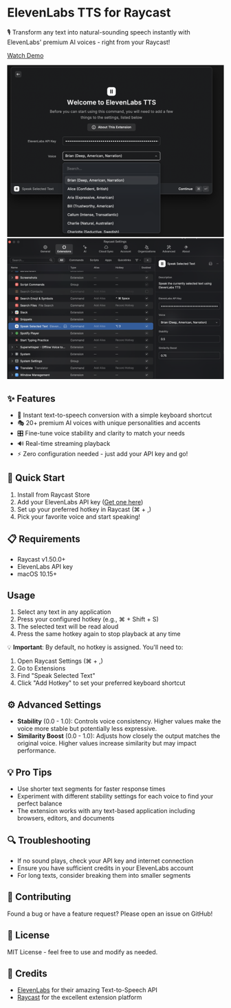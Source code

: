 # ElevenLabs TTS for Raycast

🎙️ Transform any text into natural-sounding speech instantly with ElevenLabs' premium AI voices - right from your Raycast!

[Watch Demo](https://www.loom.com/share/d340fc09e88c47f1a032c0da291f3cc3)

![Voice Selection](images/readme/voice-selection-dropdown.png)
![Extension Setup](images/readme/elevenlabs-settings-screen.png)

## ✨ Features

- 🚀 Instant text-to-speech conversion with a simple keyboard shortcut
- 🎭 20+ premium AI voices with unique personalities and accents
- 🎛️ Fine-tune voice stability and clarity to match your needs
- 🔊 Real-time streaming playback
- ⚡️ Zero configuration needed - just add your API key and go!

## 🚀 Quick Start

1. Install from Raycast Store
2. Add your ElevenLabs API key ([Get one here](https://elevenlabs.io))
3. Set up your preferred hotkey in Raycast (⌘ + ,)
4. Pick your favorite voice and start speaking!

## 📋 Requirements

- Raycast v1.50.0+
- ElevenLabs API key
- macOS 10.15+

## Usage

1. Select any text in any application
2. Press your configured hotkey (e.g., ⌘ + Shift + S)
3. The selected text will be read aloud
4. Press the same hotkey again to stop playback at any time

💡 **Important**: By default, no hotkey is assigned. You'll need to:

1. Open Raycast Settings (⌘ + ,)
2. Go to Extensions
3. Find "Speak Selected Text"
4. Click "Add Hotkey" to set your preferred keyboard shortcut

## ⚙️ Advanced Settings

- **Stability** (0.0 - 1.0): Controls voice consistency. Higher values make the voice more stable but potentially less expressive.
- **Similarity Boost** (0.0 - 1.0): Adjusts how closely the output matches the original voice. Higher values increase similarity but may impact performance.

## 💡 Pro Tips

- Use shorter text segments for faster response times
- Experiment with different stability settings for each voice to find your perfect balance
- The extension works with any text-based application including browsers, editors, and documents

## 🔍 Troubleshooting

- If no sound plays, check your API key and internet connection
- Ensure you have sufficient credits in your ElevenLabs account
- For long texts, consider breaking them into smaller segments

## 🤝 Contributing

Found a bug or have a feature request? Please open an issue on GitHub!

## 📝 License

MIT License - feel free to use and modify as needed.

## 🙏 Credits

- [ElevenLabs](https://elevenlabs.io) for their amazing Text-to-Speech API
- [Raycast](https://raycast.com) for the excellent extension platform
